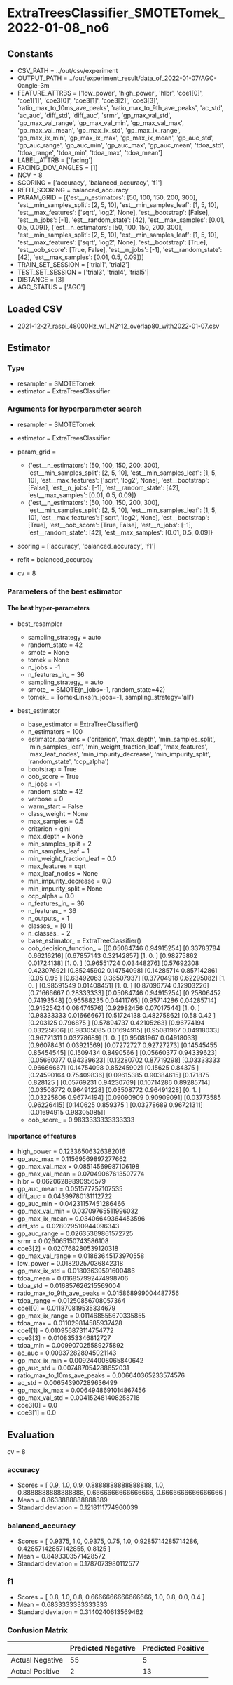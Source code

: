 # ExtraTreesClassifier_SMOTETomek_2022-01-08_no6
## Constants
- CSV_PATH = ../out/csv/experiment
- OUTPUT_PATH = ../out/experiment_result/data_of_2022-01-07/AGC-0angle-3m
- FEATURE_ATTRBS = ['low_power', 'high_power', 'hlbr', 'coe1[0]', 'coe1[1]', 'coe3[0]', 'coe3[1]', 'coe3[2]', 'coe3[3]', 'ratio_max_to_10ms_ave_peaks', 'ratio_max_to_9th_ave_peaks', 'ac_std', 'ac_auc', 'diff_std', 'diff_auc', 'srmr', 'gp_max_val_std', 'gp_max_val_range', 'gp_max_val_min', 'gp_max_val_max', 'gp_max_val_mean', 'gp_max_ix_std', 'gp_max_ix_range', 'gp_max_ix_min', 'gp_max_ix_max', 'gp_max_ix_mean', 'gp_auc_std', 'gp_auc_range', 'gp_auc_min', 'gp_auc_max', 'gp_auc_mean', 'tdoa_std', 'tdoa_range', 'tdoa_min', 'tdoa_max', 'tdoa_mean']
- LABEL_ATTRB = ['facing']
- FACING_DOV_ANGLES = [1]
- NCV = 8
- SCORING = ['accuracy', 'balanced_accuracy', 'f1']
- REFIT_SCORING = balanced_accuracy
- PARAM_GRID = [{'est__n_estimators': [50, 100, 150, 200, 300], 'est__min_samples_split': [2, 5, 10], 'est__min_samples_leaf': [1, 5, 10], 'est__max_features': ['sqrt', 'log2', None], 'est__bootstrap': [False], 'est__n_jobs': [-1], 'est__random_state': [42], 'est__max_samples': [0.01, 0.5, 0.09]}, {'est__n_estimators': [50, 100, 150, 200, 300], 'est__min_samples_split': [2, 5, 10], 'est__min_samples_leaf': [1, 5, 10], 'est__max_features': ['sqrt', 'log2', None], 'est__bootstrap': [True], 'est__oob_score': [True, False], 'est__n_jobs': [-1], 'est__random_state': [42], 'est__max_samples': [0.01, 0.5, 0.09]}]
- TRAIN_SET_SESSION = ['trial1', 'trial2']
- TEST_SET_SESSION = ['trial3', 'trial4', 'trial5']
- DISTANCE = [3]
- AGC_STATUS = ['AGC']

## Loaded CSV
- 2021-12-27_raspi_48000Hz_w1_N2^12_overlap80_with2022-01-07.csv

## Estimator
### Type
- resampler = SMOTETomek
- estimator = ExtraTreesClassifier

### Arguments for hyperparameter search
- resampler = SMOTETomek
- estimator = ExtraTreesClassifier
- param_grid = 
	- {'est__n_estimators': [50, 100, 150, 200, 300], 'est__min_samples_split': [2, 5, 10], 'est__min_samples_leaf': [1, 5, 10], 'est__max_features': ['sqrt', 'log2', None], 'est__bootstrap': [False], 'est__n_jobs': [-1], 'est__random_state': [42], 'est__max_samples': [0.01, 0.5, 0.09]}
	- {'est__n_estimators': [50, 100, 150, 200, 300], 'est__min_samples_split': [2, 5, 10], 'est__min_samples_leaf': [1, 5, 10], 'est__max_features': ['sqrt', 'log2', None], 'est__bootstrap': [True], 'est__oob_score': [True, False], 'est__n_jobs': [-1], 'est__random_state': [42], 'est__max_samples': [0.01, 0.5, 0.09]}

- scoring = ['accuracy', 'balanced_accuracy', 'f1']
- refit = balanced_accuracy
- cv = 8

### Parameters of the best estimator
#### The best hyper-parameters
- best_resampler
	- sampling_strategy = auto
	- random_state = 42
	- smote = None
	- tomek = None
	- n_jobs = -1
	- n_features_in_ = 36
	- sampling_strategy_ = auto
	- smote_ = SMOTE(n_jobs=-1, random_state=42)
	- tomek_ = TomekLinks(n_jobs=-1, sampling_strategy='all')

- best_estimator
	- base_estimator = ExtraTreeClassifier()
	- n_estimators = 100
	- estimator_params = ('criterion', 'max_depth', 'min_samples_split', 'min_samples_leaf', 'min_weight_fraction_leaf', 'max_features', 'max_leaf_nodes', 'min_impurity_decrease', 'min_impurity_split', 'random_state', 'ccp_alpha')
	- bootstrap = True
	- oob_score = True
	- n_jobs = -1
	- random_state = 42
	- verbose = 0
	- warm_start = False
	- class_weight = None
	- max_samples = 0.5
	- criterion = gini
	- max_depth = None
	- min_samples_split = 2
	- min_samples_leaf = 1
	- min_weight_fraction_leaf = 0.0
	- max_features = sqrt
	- max_leaf_nodes = None
	- min_impurity_decrease = 0.0
	- min_impurity_split = None
	- ccp_alpha = 0.0
	- n_features_in_ = 36
	- n_features_ = 36
	- n_outputs_ = 1
	- classes_ = [0 1]
	- n_classes_ = 2
	- base_estimator_ = ExtraTreeClassifier()
	- oob_decision_function_ = [[0.05084746 0.94915254]
 [0.33783784 0.66216216]
 [0.67857143 0.32142857]
 [1.         0.        ]
 [0.98275862 0.01724138]
 [1.         0.        ]
 [0.96551724 0.03448276]
 [0.57692308 0.42307692]
 [0.85245902 0.14754098]
 [0.14285714 0.85714286]
 [0.05       0.95      ]
 [0.63492063 0.36507937]
 [0.37704918 0.62295082]
 [1.         0.        ]
 [0.98591549 0.01408451]
 [1.         0.        ]
 [0.87096774 0.12903226]
 [0.71666667 0.28333333]
 [0.05084746 0.94915254]
 [0.25806452 0.74193548]
 [0.95588235 0.04411765]
 [0.95714286 0.04285714]
 [0.91525424 0.08474576]
 [0.92982456 0.07017544]
 [1.         0.        ]
 [0.98333333 0.01666667]
 [0.51724138 0.48275862]
 [0.58       0.42      ]
 [0.203125   0.796875  ]
 [0.57894737 0.42105263]
 [0.96774194 0.03225806]
 [0.98305085 0.01694915]
 [0.95081967 0.04918033]
 [0.96721311 0.03278689]
 [1.         0.        ]
 [0.95081967 0.04918033]
 [0.96078431 0.03921569]
 [0.07272727 0.92727273]
 [0.14545455 0.85454545]
 [0.1509434  0.8490566 ]
 [0.05660377 0.94339623]
 [0.05660377 0.94339623]
 [0.12280702 0.87719298]
 [0.03333333 0.96666667]
 [0.14754098 0.85245902]
 [0.15625    0.84375   ]
 [0.24590164 0.75409836]
 [0.09615385 0.90384615]
 [0.171875   0.828125  ]
 [0.05769231 0.94230769]
 [0.10714286 0.89285714]
 [0.03508772 0.96491228]
 [0.03508772 0.96491228]
 [0.         1.        ]
 [0.03225806 0.96774194]
 [0.09090909 0.90909091]
 [0.03773585 0.96226415]
 [0.140625   0.859375  ]
 [0.03278689 0.96721311]
 [0.01694915 0.98305085]]
	- oob_score_ = 0.9833333333333333

#### Importance of features
- high_power = 0.12336506326382016
- gp_auc_max = 0.11569569897277662
- gp_max_val_max = 0.08514569987106198
- gp_max_val_mean = 0.07049067613507774
- hlbr = 0.06206289890956579
- gp_auc_mean = 0.051577257107535
- diff_auc = 0.04399780131112722
- gp_auc_min = 0.04231157451286466
- gp_max_val_min = 0.03709765511996032
- gp_max_ix_mean = 0.03406649364453596
- diff_std = 0.028029510944096343
- gp_auc_range = 0.02635369861572725
- srmr = 0.026065150743586108
- coe3[2] = 0.020768280539120318
- gp_max_val_range = 0.01863645173970558
- low_power = 0.01820257036842318
- gp_max_ix_std = 0.01803639591600486
- tdoa_mean = 0.016857992474998706
- tdoa_std = 0.016857626215569004
- ratio_max_to_9th_ave_peaks = 0.015868999004487756
- tdoa_range = 0.01250856708057364
- coe1[0] = 0.011870819535334679
- gp_max_ix_range = 0.011468555670335855
- tdoa_max = 0.011029814585937428
- coe1[1] = 0.010956873114754772
- coe3[3] = 0.0108353346812727
- tdoa_min = 0.009907025589275892
- ac_auc = 0.009372828945021143
- gp_max_ix_min = 0.009244008065840642
- gp_auc_std = 0.007487054288652031
- ratio_max_to_10ms_ave_peaks = 0.006640365233574576
- ac_std = 0.006543907289636499
- gp_max_ix_max = 0.0064948691014867456
- gp_max_val_std = 0.004152481408258718
- coe3[0] = 0.0
- coe3[1] = 0.0

## Evaluation
cv = 8
### accuracy
- Scores = [ 0.9, 1.0, 0.9, 0.8888888888888888, 1.0, 0.8888888888888888, 0.6666666666666666, 0.6666666666666666 ]
- Mean = 0.8638888888888889
- Standard deviation = 0.1218111774960039

### balanced_accuracy
- Scores = [ 0.9375, 1.0, 0.9375, 0.75, 1.0, 0.9285714285714286, 0.42857142857142855, 0.8125 ]
- Mean = 0.8493303571428572
- Standard deviation = 0.1787073980112577

### f1
- Scores = [ 0.8, 1.0, 0.8, 0.6666666666666666, 1.0, 0.8, 0.0, 0.4 ]
- Mean = 0.6833333333333333
- Standard deviation = 0.3140240613569462

### Confusion Matrix
|  | Predicted Negative | Predicted Positive |
| --- | --- | --- |
| Actual Negative | 55 | 5 |
| Actual Positive | 2 | 13 |

      